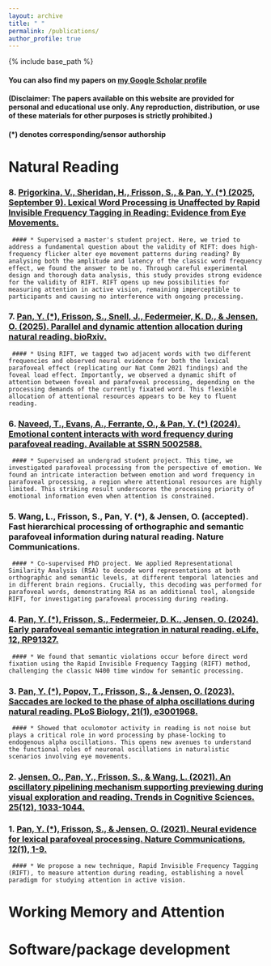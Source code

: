 ```yaml
---
layout: archive
title: " "
permalink: /publications/
author_profile: true
---
```


{% include base_path %}


#### You can also find my papers on [my Google Scholar profile](https://scholar.google.com/citations?user=UAtOWA4AAAAJ&hl=en)  
  
#### (Disclaimer: The papers available on this website are provided for personal and educational use only. Any reproduction, distribution, or use of these materials for other purposes is strictly prohibited.)  
  
#### (*) denotes corresponding/sensor authorship  

# Natural Reading  
 ### 8. [Prigorkina, V., Sheridan, H., Frisson, S., & Pan, Y. (*) (2025, September 9). Lexical Word Processing is Unaffected by Rapid Invisible Frequency Tagging in Reading: Evidence from Eye Movements.](https://osf.io/preprints/psyarxiv/jbsdk_v1)
     #### * Supervised a master's student project. Here, we tried to address a fundamental question about the validity of RIFT: does high-frequency flicker alter eye movement patterns during reading? By analysing both the amplitude and latency of the classic word frequency effect, we found the answer to be no. Through careful experimental design and thorough data analysis, this study provides strong evidence for the validity of RIFT. RIFT opens up new possibilities for measuring attention in active vision, remaining imperceptible to participants and causing no interference with ongoing processing.
 ### 7. [Pan, Y. (*), Frisson, S., Snell, J., Federmeier, K. D., & Jensen, O. (2025). Parallel and dynamic attention allocation during natural reading. bioRxiv.](https://www.biorxiv.org/content/10.1101/2025.05.27.656336v1.full.pdf)
     #### * Using RIFT, we tagged two adjacent words with two different frequencies and observed neural evidence for both the lexical parafoveal effect (replicating our Nat Comm 2021 findings) and the foveal load effect. Importantly, we observed a dynamic shift of attention between foveal and parafoveal processing, depending on the processing demands of the currently fixated word. This flexible allocation of attentional resources appears to be key to fluent reading.
  ### 6. [Naveed, T., Evans, A., Ferrante, O., & Pan, Y. (*) (2024). Emotional content interacts with word frequency during parafoveal reading. Available at SSRN 5002588.](https://papers.ssrn.com/sol3/papers.cfm?abstract_id=5002588)
     #### * Supervised an undergrad student project. This time, we investigated parafoveal processing from the perspective of emotion. We found an intricate interaction between emotion and word frequency in parafoveal processing, a region where attentional resources are highly limited. This striking result underscores the processing priority of emotional information even when attention is constrained. 
  ### 5. Wang, L., Frisson, S., Pan, Y. (*), & Jensen, O. (accepted). Fast hierarchical processing of orthographic and semantic parafoveal information during natural reading. Nature Communications.
     #### * Co-supervised PhD project. We applied Representational Similarity Analysis (RSA) to decode word representations at both  orthographic and semantic levels, at different temporal latencies and in different brain regions. Crucially, this decoding was performed for parafoveal words, demonstrating RSA as an additional tool, alongside RIFT, for investigating parafoveal processing during reading.  
  ### 4. [Pan, Y. (*), Frisson, S., Federmeier, D. K., Jensen, O. (2024). Early parafoveal semantic integration in natural reading. eLife, 12, RP91327.](https://elifesciences.org/articles/91327)
     #### * We found that semantic violations occur before direct word fixation using the Rapid Invisible Frequency Tagging (RIFT) method, challenging the classic N400 time window for semantic processing.
  ### 3.  [Pan, Y. (*), Popov, T., Frisson, S., & Jensen, O. (2023). Saccades are locked to the phase of alpha oscillations during natural reading. PLoS Biology, 21(1), e3001968.](https://journals.plos.org/plosbiology/article?id=10.1371/journal.pbio.3001968)
     #### * Showed that oculomotor activity in reading is not noise but plays a critical role in word processing by phase-locking to endogenous alpha oscillations. This opens new avenues to understand the functional roles of neuronal oscillations in naturalistic scenarios involving eye movements.
  ### 2.  [Jensen, O., Pan, Y., Frisson, S., & Wang, L. (2021). An oscillatory pipelining mechanism supporting previewing during visual exploration and reading. Trends in Cognitive Sciences. 25(12), 1033-1044.](https://www.sciencedirect.com/science/article/pii/S1364661321002254)
  ### 1.  [Pan, Y. (*), Frisson, S., & Jensen, O. (2021). Neural evidence for lexical parafoveal processing. Nature Communications, 12(1), 1-9.](https://www.nature.com/articles/s41467-021-25571-x)
     #### * We propose a new technique, Rapid Invisible Frequency Tagging (RIFT), to measure attention during reading, establishing a novel paradigm for studying attention in active vision.


# Working Memory and Attention  



# Software/package development  


